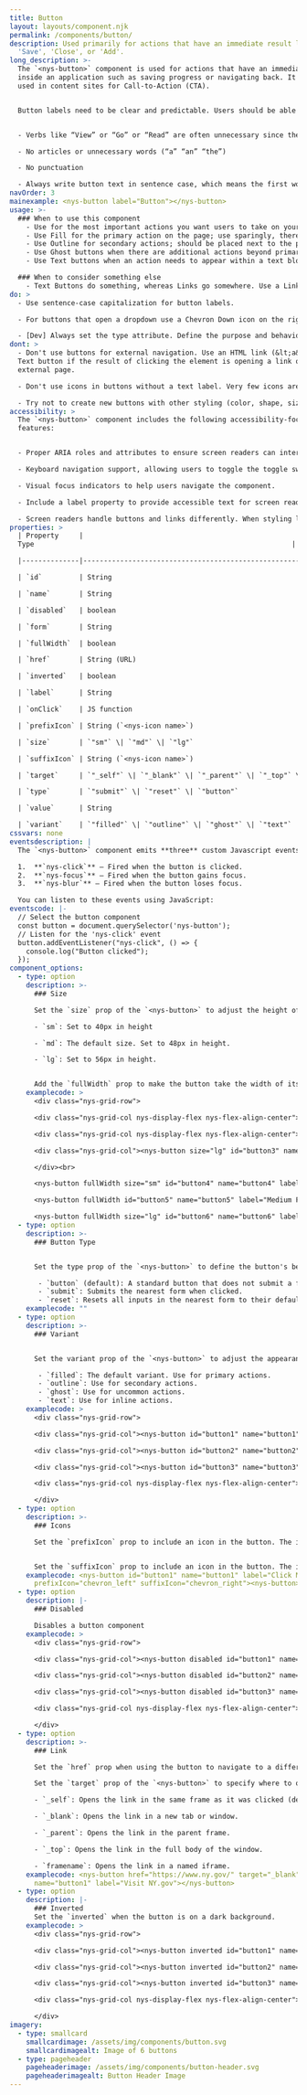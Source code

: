 ```yaml
---
title: Button
layout: layouts/component.njk
permalink: /components/button/
description: Used primarily for actions that have an immediate result like
  'Save', 'Close', or 'Add'.
long_description: >-
  The `<nys-button>` component is used for actions that have an immediate result
  inside an application such as saving progress or navigating back. It is also
  used in content sites for Call-to-Action (CTA).


  Button labels need to be clear and predictable. Users should be able to anticipate what will happen when they select a button. Never mislead someone by mislabeling a button.


  - Verbs like “View” or “Go” or “Read” are often unnecessary since the button itself already conveys these actions

  - No articles or unnecessary words (“a” “an” “the”)

  - No punctuation

  - Always write button text in sentence case, which means the first word is capitalized and the rest are lowercase (unless a term is a proper noun).
navOrder: 3
mainexample: <nys-button label="Button"></nys-button>
usage: >-
  ### When to use this component
    - Use for the most important actions you want users to take on your site, such as Download, Sign up or Log out.
    - Use Fill for the primary action on the page; use sparingly, there should be only one primary action on each page.
    - Use Outline for secondary actions; should be placed next to the primary action / Fill button.
    - Use Ghost buttons when there are additional actions beyond primary and secondary.
    - Use Text buttons when an action needs to appear within a text block.

  ### When to consider something else
    - Text Buttons do something, whereas Links go somewhere. Use a Link instead of a text button if clicking the element takes the user somewhere else.
do: >
  - Use sentence-case capitalization for button labels.

  - For buttons that open a dropdown use a Chevron Down icon on the right side of the button label.

  - [Dev] Always set the type attribute. Define the purpose and behavior of a button with the type attribute. The type attribute can accept three values: submit, button, and reset. If no type attribute is defined, the button will behave as a submit button.
dont: >
  - Don't use buttons for external navigation. Use an HTML link (&lt;a&gt;) or
  Text button if the result of clicking the element is opening a link of an
  external page.

  - Don't use icons in buttons without a text label. Very few icons are universally understood.

  - Try not to create new buttons with other styling (color, shape, size). Consistency helps users understand what type of button to look for and what the resulting action will be. If you need additions to NYS Button, or any component, for your application or website please contact the NYSDS team.
accessibility: >
  The `<nys-button>` component includes the following accessibility-focused
  features:


  - Proper ARIA roles and attributes to ensure screen readers can interpret the toggle correctly.

  - Keyboard navigation support, allowing users to toggle the toggle switch using the keyboard.

  - Visual focus indicators to help users navigate the component.

  - Include a label property to provide accessible text for screen readers.

  - Screen readers handle buttons and links differently. When styling links to look like buttons, remember that screen readers handle links slightly differently than they do buttons. Pressing the Space key triggers a button, but pressing the Enter key triggers a link. Text buttons are read as a button by a screen reader, creating a better experience for users with assistive technology. Ensure you use Text buttons for actions and Links for navigation.
properties: >
  | Property     |
  Type                                                               |

  |--------------|--------------------------------------------------------------------|

  | `id`         | String                                                             |

  | `name`       | String                                                             |

  | `disabled`   | boolean                                                            |

  | `form`       | String                                                             |

  | `fullWidth`  | boolean                                                            |

  | `href`       | String (URL)                                                       |                

  | `inverted`   | boolean                                                            |

  | `label`      | String                                                             |

  | `onClick`    | JS function                                                        |

  | `prefixIcon` | String (`<nys-icon name>`)                                         |

  | `size`       | `"sm"` \| `"md"` \| `"lg"`                                         |

  | `suffixIcon` | String (`<nys-icon name>`)                                         |

  | `target`     | `"_self"` \| `"_blank"` \| `"_parent"` \| `"_top"` \| `"framename"`|

  | `type`       | `"submit"` \| `"reset"` \| `"button"`                              |

  | `value`      | String                                                             |

  | `variant`    | `"filled"` \| `"outline"` \| `"ghost"` \| `"text"`                 |
cssvars: none
eventsdescription: |
  The `<nys-button>` component emits **three** custom Javascript events:

  1.  **`nys-click`** – Fired when the button is clicked.
  2.  **`nys-focus`** – Fired when the button gains focus.
  3.  **`nys-blur`** – Fired when the button loses focus.

  You can listen to these events using JavaScript:
eventscode: |-
  // Select the button component
  const button = document.querySelector('nys-button');
  // Listen for the 'nys-click' event
  button.addEventListener("nys-click", () => {
  	console.log("Button clicked");
  });
component_options:
  - type: option
    description: >-
      ### Size

      Set the `size` prop of the `<nys-button>` to adjust the height of the button. The width of the button is determined by the label. Our current sizes are:

      - `sm`: Set to 40px in height

      - `md`: The default size. Set to 48px in height.

      - `lg`: Set to 56px in height.


      Add the `fullWidth` prop to make the button take the width of its container. Default behavior will size the button to fit its label.
    examplecode: >
      <div class="nys-grid-row">

      <div class="nys-grid-col nys-display-flex nys-flex-align-center"><nys-button size="sm" id="button1" name="button1" label="Small"></nys-button></div>

      <div class="nys-grid-col nys-display-flex nys-flex-align-center"><nys-button size="md" id="button2" name="button2" label="Medium"></nys-button></div>

      <div class="nys-grid-col"><nys-button size="lg" id="button3" name="button3" label="Large"></nys-button></div>

      </div><br>

      <nys-button fullWidth size="sm" id="button4" name="button4" label="Small Full"></nys-button><br>

      <nys-button fullWidth id="button5" name="button5" label="Medium Full"></nys-button><br>

      <nys-button fullWidth size="lg" id="button6" name="button6" label="Large Full"></nys-button>
  - type: option
    description: >-
      ### Button Type


      Set the type prop of the `<nys-button>` to define the button's behavior in a form context. The available types are:

       - `button` (default): A standard button that does not submit a form.
       - `submit`: Submits the nearest form when clicked.
       - `reset`: Resets all inputs in the nearest form to their default values.
    examplecode: ""
  - type: option
    description: >-
      ### Variant


      Set the variant prop of the `<nys-button>` to adjust the appearance of the button. Our current variants are:

       - `filled`: The default variant. Use for primary actions.
       - `outline`: Use for secondary actions.
       - `ghost`: Use for uncommon actions.
       - `text`: Use for inline actions.
    examplecode: >
      <div class="nys-grid-row">

      <div class="nys-grid-col"><nys-button id="button1" name="button1" label="Filled"></nys-button></div>

      <div class="nys-grid-col"><nys-button id="button2" name="button2" label="Outline" variant="outline"></nys-button></div>

      <div class="nys-grid-col"><nys-button id="button3" name="button3" label="Ghost" variant="ghost"></nys-button></div>

      <div class="nys-grid-col nys-display-flex nys-flex-align-center"><nys-button id="button4" name="button4" label="Text" variant="text"></nys-button></div>

      </div>
  - type: option
    description: >-
      ### Icons

      Set the `prefixIcon` prop to include an icon in the button. The icon will appear to the left of the label.


      Set the `suffixIcon` prop to include an icon in the button. The icon will appear to the right of the label.
    examplecode: <nys-button id="button1" name="button1" label="Click Me"
      prefixIcon="chevron_left" suffixIcon="chevron_right"><nys-button>
  - type: option
    description: |-
      ### Disabled

      Disables a button component
    examplecode: >
      <div class="nys-grid-row">

      <div class="nys-grid-col"><nys-button disabled id="button1" name="button1" label="Filled"></nys-button></div>

      <div class="nys-grid-col"><nys-button disabled id="button2" name="button2" label="Outline" variant="outline"></nys-button></div>

      <div class="nys-grid-col"><nys-button disabled id="button3" name="button3" label="Ghost" variant="ghost"></nys-button></div>

      <div class="nys-grid-col nys-display-flex nys-flex-align-center"><nys-button disabled id="button4" name="button4" label="Text" variant="text"></nys-button></div>

      </div>
  - type: option
    description: >-
      ### Link

      Set the `href` prop when using the button to navigate to a different page. This will render the `nys-button` as an `<a>` tag.\

      Set the `target` prop of the `<nys-button>` to specify where to open the linked document. The available targets are:

      - `_self`: Opens the link in the same frame as it was clicked (default).

      - `_blank`: Opens the link in a new tab or window.

      - `_parent`: Opens the link in the parent frame.

      - `_top`: Opens the link in the full body of the window.

      - `framename`: Opens the link in a named iframe.
    examplecode: <nys-button href="https://www.ny.gov/" target="_blank" id="button1"
      name="button1" label="Visit NY.gov"></nys-button>
  - type: option
    description: |-
      ### Inverted
      Set the `inverted` when the button is on a dark background.
    examplecode: >
      <div class="nys-grid-row">

      <div class="nys-grid-col"><nys-button inverted id="button1" name="button1" label="Filled"></nys-button></div>

      <div class="nys-grid-col"><nys-button inverted id="button2" name="button2" label="Outline" variant="outline"></nys-button></div>

      <div class="nys-grid-col"><nys-button inverted id="button3" name="button3" label="Ghost" variant="ghost"></nys-button></div>

      <div class="nys-grid-col nys-display-flex nys-flex-align-center"><nys-button inverted id="button4" name="button4" label="Text" variant="text"></nys-button></div>

      </div>
imagery:
  - type: smallcard
    smallcardimage: /assets/img/components/button.svg
    smallcardimagealt: Image of 6 buttons
  - type: pageheader
    pageheaderimage: /assets/img/components/button-header.svg
    pageheaderimagealt: Button Header Image
---
```

